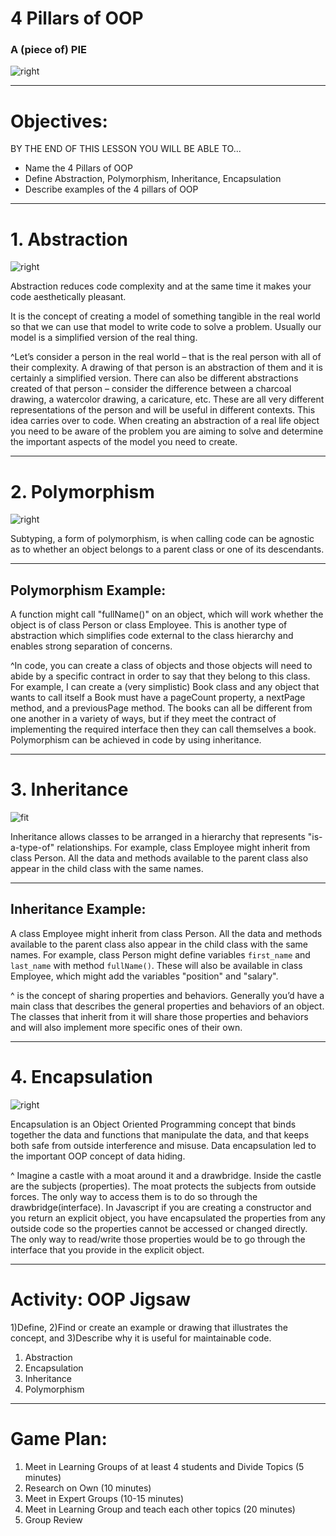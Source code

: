# 4 Pillars of OOP
###  A (piece of) PIE
![right](img/pie.jpg)

---

# Objectives:

BY THE END OF THIS LESSON YOU WILL BE ABLE TO...

- Name the 4 Pillars of OOP
- Define Abstraction, Polymorphism, Inheritance, Encapsulation
- Describe examples of the 4 pillars of OOP

---

# 1. Abstraction

![right](img/caricature.jpg)

Abstraction reduces code complexity and at the same time it makes your code aesthetically pleasant.

It is the concept of creating a model of something tangible in the real world so that we can use that model to  write code to solve a problem. Usually our model is a simplified version of the real thing.

^Let’s consider a person in the real world – that is the real person with all of their complexity. A drawing of that person is an abstraction of them and it is certainly a simplified version. There can also be different abstractions created of that person – consider the difference between a charcoal drawing, a watercolor drawing, a caricature, etc. These are all very different representations of the person and will be useful in different contexts. This idea carries over to code. When creating an abstraction of a real life object you need to be aware of the problem you are aiming to solve and determine the important aspects of the model you need to create.

---

# 2. Polymorphism
![right](img/ps4.jpg)

Subtyping, a form of polymorphism, is when calling code can be agnostic as to whether an object belongs to a parent class or one of its descendants.

---

## Polymorphism Example:
A function might call "fullName()" on an object, which will work whether the object is of class Person or class Employee. This is another type of abstraction which simplifies code external to the class hierarchy and enables strong separation of concerns.

^In code, you can create a class of objects and those objects will need to abide by a specific contract in order to say that they belong to this class. For example, I can create a (very simplistic) Book class and any object that wants to call itself a Book must have a pageCount property, a nextPage method, and a previousPage method. The books can all be different from one another in a variety of ways, but if they meet the contract of implementing the required interface then they can call themselves a book. Polymorphism can be achieved in code by using inheritance.

---


# 3. Inheritance
![fit](img/avatar.png)

Inheritance allows classes to be arranged in a hierarchy that represents "is-a-type-of" relationships. For example, class Employee might inherit from class Person. All the data and methods available to the parent class also appear in the child class with the same names.

---

## Inheritance Example:
A class Employee might inherit from class Person. All the data and methods available to the parent class also appear in the child class with the same names. For example, class Person might define variables `first_name` and `last_name` with method `fullName()`. These will also be available in class Employee, which might add the variables "position" and "salary".

^ is the concept of sharing properties and behaviors. Generally you’d have a main class that describes the general properties and behaviors of an object. The classes that inherit from it will share those properties and behaviors and will also implement more specific ones of their own.

---

# 4. Encapsulation
![right](img/castle.jpg)

Encapsulation is an Object Oriented Programming concept that binds together the data and functions that manipulate the data, and that keeps both safe from outside interference and misuse. Data encapsulation led to the important OOP concept of data hiding.

^ Imagine a castle with a moat around it and a drawbridge. Inside the castle are the subjects (properties). The moat protects the subjects from outside forces. The only way to access them is to do so through the drawbridge(interface). In Javascript if you are creating a constructor and you return an explicit object, you have encapsulated the properties from any outside code so the properties cannot be accessed or changed directly. The only way to read/write those properties would be to go through the interface that you provide in the explicit object.

---

# Activity: OOP Jigsaw

1)Define, 2)Find or create an example or drawing that illustrates the concept, and 3)Describe why it is useful for maintainable code.


1. Abstraction
2. Encapsulation
3. Inheritance
4. Polymorphism

---

# Game Plan:

1. Meet in Learning Groups of at least 4 students and Divide Topics (5 minutes)
2. Research on Own (10 minutes)
3. Meet in Expert Groups (10-15 minutes)
4. Meet in Learning Group and teach each other topics (20 minutes)
5. Group Review
